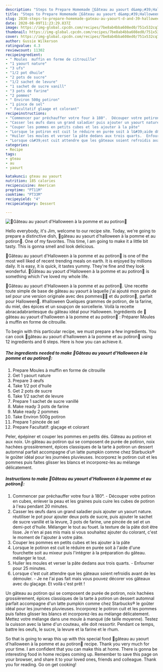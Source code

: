 ```yaml
---
description: "Steps to Prepare Homemade 🎃Gâteau au yaourt d&amp;#39;Halloween à la pomme et au potiron🎃"
title: "Steps to Prepare Homemade 🎃Gâteau au yaourt d&amp;#39;Halloween à la pomme et au potiron🎃"
slug: 2838-steps-to-prepare-homemade-gateau-au-yaourt-d-and-39-halloween-a-la-pomme-et-au-potiron
date: 2020-08-09T11:23:29.837Z
image: https://img-global.cpcdn.com/recipes/7be8ab4bba608ed0/751x532cq70/🎃gateau-au-yaourt-dhalloween-a-la-pomme-et-au-potiron🎃-photo-principale-de-la-recette.jpg
thumbnail: https://img-global.cpcdn.com/recipes/7be8ab4bba608ed0/751x532cq70/🎃gateau-au-yaourt-dhalloween-a-la-pomme-et-au-potiron🎃-photo-principale-de-la-recette.jpg
cover: https://img-global.cpcdn.com/recipes/7be8ab4bba608ed0/751x532cq70/🎃gateau-au-yaourt-dhalloween-a-la-pomme-et-au-potiron🎃-photo-principale-de-la-recette.jpg
author: Gussie Wilkerson
ratingvalue: 4.3
reviewcount: 11302
recipeingredient:
- " Moules  muffin en forme de citrouille"
- "1 yaourt nature"
- "3 ufs"
- "1/2 pot dhuile"
- "2 pots de sucre"
- "1/2 sachet de levure"
- "1 sachet de sucre vanill"
- "3 pots de farine"
- "2 pommes"
- " Environ 500g potiron"
- "1 pince de sel"
- " Facultatif glaage et colorant"
recipeinstructions:
- "Commencer par préchauffer votre four à 180°.  Découper votre potiron en cubes, enlever la peau et les graines puis cuire les cubes de potiron à l&#39;eau pendant 20 minutes."
- "Casser les œufs dans un grand saladier puis ajouter un yaourt nature. réutiliser le pot pour ajouter deux pots de sucre, puis ajouter le sachet de sucre vanillé et la levure, 3 pots de farine, une pincée de sel et un demi-pot d&#39;huile. Mélanger le tout au fouet. la texture de la pâte doit être lisse. Je n&#39;en ai pas mis mais si vous souhaitez ajouter du colorant, c&#39;est le moment de l&#39;ajouter à votre pâte."
- "Couper les pommes en petits cubes et les ajouter à la pâte"
- "Lorsque le potiron est cuit le réduire en purée soit à l&#39;aide d&#39;une fourchette soit au mixeur puis l&#39;intégrer à la préparation du gâteau. mélanger le tout."
- "Huiler les moules et verser la pâte dedans aux trois quarts.  Enfourner pour 25 minutes."
- "Lorsque c&#39;est cuit attendre que les gâteaux soient refroidis avant de les démouler.  Je ne l&#39;ai pas fait mais vous pouvez décorer vos gâteaux avec du glaçage. Et voilà c&#39;est prêt !"
categories:
- Recipe
tags:
- gteau
- au
- yaourt

katakunci: gteau au yaourt 
nutrition: 185 calories
recipecuisine: American
preptime: "PT11M"
cooktime: "PT33M"
recipeyield: "4"
recipecategory: Dessert

---
```



![🎃Gâteau au yaourt d&#39;Halloween à la pomme et au potiron🎃](https://img-global.cpcdn.com/recipes/7be8ab4bba608ed0/751x532cq70/🎃gateau-au-yaourt-dhalloween-a-la-pomme-et-au-potiron🎃-photo-principale-de-la-recette.jpg)

Hello everybody, it's Jim, welcome to our recipe site. Today, we're going to prepare a distinctive dish, 🎃gâteau au yaourt d&#39;halloween à la pomme et au potiron🎃. One of my favorites. This time, I am going to make it a little bit tasty. This is gonna smell and look delicious.

🎃Gâteau au yaourt d&#39;Halloween à la pomme et au potiron🎃 is one of the most well liked of recent trending meals on earth. It is enjoyed by millions daily. It is easy, it is quick, it tastes yummy. They're fine and they look wonderful. 🎃Gâteau au yaourt d&#39;Halloween à la pomme et au potiron🎃 is something which I've loved my whole life.

🎃Gâteau au yaourt d&#39;Halloween à la pomme et au potiron🎃. Une recette toute simple de base de gâteau au yaourt à laquelle j&#39;ai ajouté mon grain de sel pour une version originale avec des pommes🍎🍏 et du potiron🎃, parfait pour Halloween🎃. #halloween Quelques grammes de potiron, de la farine, du miel, des épices et un soupçon de sorcellerie. Voilà la recette abracadabrantesque du gâteau idéal pour Halloween. Ingrédients de 🎃gâteau au yaourt d&#39;halloween à la pomme et au potiron🎃 : Préparer Moules à muffin en forme de citrouille.


To begin with this particular recipe, we must prepare a few ingredients. You can cook 🎃gâteau au yaourt d&#39;halloween à la pomme et au potiron🎃 using 12 ingredients and 6 steps. Here is how you can achieve it.

<!--inarticleads1-->

##### The ingredients needed to make 🎃Gâteau au yaourt d&#39;Halloween à la pomme et au potiron🎃:

1. Prepare  Moules à muffin en forme de citrouille
1. Get 1 yaourt nature
1. Prepare 3 œufs
1. Take 1/2 pot d&#39;huile
1. Get 2 pots de sucre
1. Take 1/2 sachet de levure
1. Prepare 1 sachet de sucre vanillé
1. Make ready 3 pots de farine
1. Make ready 2 pommes
1. Take  Environ 500g potiron
1. Prepare 1 pincée de sel
1. Prepare  Facultatif: glaçage et colorant


Peler, épépiner et couper les pommes en petits dés. Gâteau au potiron et aux noix. Un gâteau au potiron qui se composent de purée de potiron, noix hachées grossièrement, épices classiques de la tarte à potiron un dessert automnal parfait accompagne d&#39;un latte pumpkin comme chez Starbucks® le goûter idéal pour les journées pluvieuses. Incorporez le potiron cuit et les pommes puis faites glisser les blancs et incorporez-les au mélange délicatement. 

<!--inarticleads2-->

##### Instructions to make 🎃Gâteau au yaourt d&#39;Halloween à la pomme et au potiron🎃:

1. Commencer par préchauffer votre four à 180°.  - Découper votre potiron en cubes, enlever la peau et les graines puis cuire les cubes de potiron à l&#39;eau pendant 20 minutes.
1. Casser les œufs dans un grand saladier puis ajouter un yaourt nature. réutiliser le pot pour ajouter deux pots de sucre, puis ajouter le sachet de sucre vanillé et la levure, 3 pots de farine, une pincée de sel et un demi-pot d&#39;huile. Mélanger le tout au fouet. la texture de la pâte doit être lisse. Je n&#39;en ai pas mis mais si vous souhaitez ajouter du colorant, c&#39;est le moment de l&#39;ajouter à votre pâte.
1. Couper les pommes en petits cubes et les ajouter à la pâte
1. Lorsque le potiron est cuit le réduire en purée soit à l&#39;aide d&#39;une fourchette soit au mixeur puis l&#39;intégrer à la préparation du gâteau. mélanger le tout.
1. Huiler les moules et verser la pâte dedans aux trois quarts.  - Enfourner pour 25 minutes.
1. Lorsque c&#39;est cuit attendre que les gâteaux soient refroidis avant de les démouler.  - Je ne l&#39;ai pas fait mais vous pouvez décorer vos gâteaux avec du glaçage. Et voilà c&#39;est prêt !


Un gâteau au potiron qui se composent de purée de potiron, noix hachées grossièrement, épices classiques de la tarte à potiron un dessert automnal parfait accompagne d&#39;un latte pumpkin comme chez Starbucks® le goûter idéal pour les journées pluvieuses. Incorporez le potiron cuit et les pommes puis faites glisser les blancs et incorporez-les au mélange délicatement. Mettez votre mélange dans une moule à manqué (de taille moyenne). Testez la cuisson avec la lame d&#39;un couteau, elle doit ressortir. Pendant ce temps, battre les oeufs, le sucre, la levure et la farine et le rhum. 

So that is going to wrap this up with this special food 🎃gâteau au yaourt d&#39;halloween à la pomme et au potiron🎃 recipe. Thank you very much for your time. I am confident that you can make this at home. There is gonna be interesting food in home recipes coming up. Remember to save this page on your browser, and share it to your loved ones, friends and colleague. Thank you for reading. Go on get cooking!
